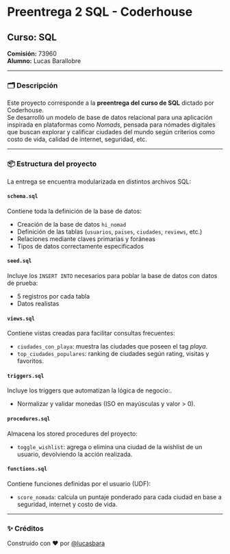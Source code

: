 # Preentrega 2 SQL - Coderhouse

## Curso: SQL  
**Comisión:** 73960  
**Alumno:** Lucas Barallobre

---

### 🗂 Descripción

Este proyecto corresponde a la **preentrega del curso de SQL** dictado por Coderhouse.  
Se desarrolló un modelo de base de datos relacional para una aplicación inspirada en plataformas como *Nomads*, pensada para nómades digitales que buscan explorar y calificar ciudades del mundo según criterios como costo de vida, calidad de internet, seguridad, etc.

---

### 📦 Estructura del proyecto

La entrega se encuentra modularizada en distintos archivos SQL:

#### `schema.sql`
Contiene toda la definición de la base de datos:
- Creación de la base de datos `hi_nomad`
- Definición de las tablas (`usuarios`, `paises`, `ciudades`, `reviews`, etc.)
- Relaciones mediante claves primarias y foráneas
- Tipos de datos correctamente especificados

#### `seed.sql`
Incluye los `INSERT INTO` necesarios para poblar la base de datos con datos de prueba:
- 5 registros por cada tabla
- Datos realistas

#### `views.sql`
Contiene vistas creadas para facilitar consultas frecuentes:
- `ciudades_con_playa`: muestra las ciudades que poseen el tag *playa*.  
- `top_ciudades_populares`: ranking de ciudades según rating, visitas y favoritos.  

#### `triggers.sql`
Incluye los triggers que automatizan la lógica de negocio:.  
- Normalizar y validar monedas (ISO en mayúsculas y valor > 0).  

#### `procedures.sql`
Almacena los stored procedures del proyecto:
- `toggle_wishlist`: agrega o elimina una ciudad de la wishlist de un usuario, devolviendo la acción realizada.  

#### `functions.sql`
Contiene funciones definidas por el usuario (UDF):
- `score_nomada`: calcula un puntaje ponderado para cada ciudad en base a seguridad, internet y costo de vida.  

---

### ✨ Créditos

Construido con ❤️ por [@lucasbara](https://github.com/lucasbara)  
